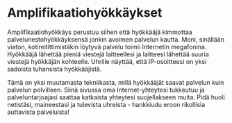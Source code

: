 # Amplifikaatiohyökkäykset

Amplifikaatiohyökkäys perustuu siihen että hyökkääjä kimmottaa palvelunestohyökkäyksensä jonkin avoimen palvelun kautta. Moni, sinällään viaton, kotireitittimistäkin löytyvä palvelu toimii Internetin megafonina. Hyökkääjä lähettää pieniä 
viestejä laitteellesi ja laitteesi lähettää suuria viestejä hyökkäjän
kohteelle. Uhrille näyttää, että IP-osoitteesi on yksi sadoista tuhansista hyökkääjistä. 

Tämä on yksi muutamasta tekniikasta, millä hyökkääjät saavat
palvelun kuin palvelun polvilleen. Siinä sivussa oma Internet-yhteytesi tukkeutuu ja palveluntarjoajasi saattaa katkaista yhteytesi suojellakseen muita. Pidä huoli netistäsi, maineestasi ja tulevista uhreista - hankkiudu eroon rikollisia auttavista palveluista!

